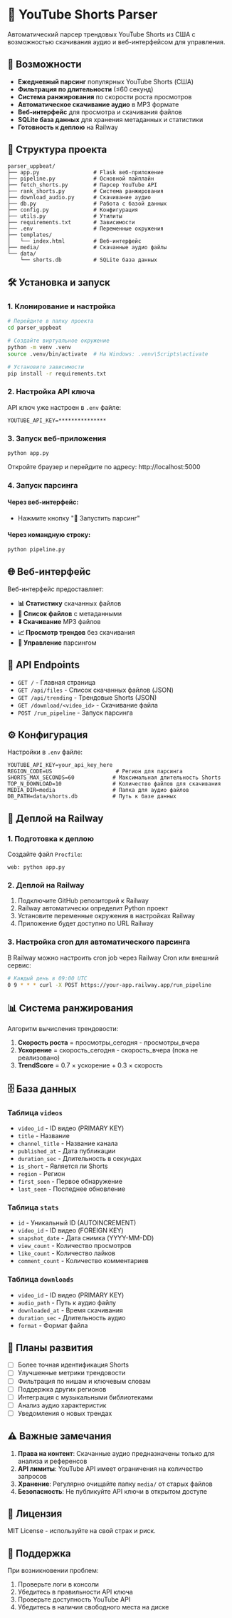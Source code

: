 # 🎵 YouTube Shorts Parser

Автоматический парсер трендовых YouTube Shorts из США с возможностью скачивания аудио и веб-интерфейсом для управления.

## 🚀 Возможности

- **Ежедневный парсинг** популярных YouTube Shorts (США)
- **Фильтрация по длительности** (≤60 секунд)
- **Система ранжирования** по скорости роста просмотров
- **Автоматическое скачивание аудио** в MP3 формате
- **Веб-интерфейс** для просмотра и скачивания файлов
- **SQLite база данных** для хранения метаданных и статистики
- **Готовность к деплою** на Railway

## 📁 Структура проекта

```
parser_uppbeat/
├── app.py                 # Flask веб-приложение
├── pipeline.py            # Основной пайплайн
├── fetch_shorts.py        # Парсер YouTube API
├── rank_shorts.py         # Система ранжирования
├── download_audio.py      # Скачивание аудио
├── db.py                  # Работа с базой данных
├── config.py              # Конфигурация
├── utils.py               # Утилиты
├── requirements.txt       # Зависимости
├── .env                   # Переменные окружения
├── templates/
│   └── index.html         # Веб-интерфейс
├── media/                 # Скачанные аудио файлы
└── data/
    └── shorts.db          # SQLite база данных
```

## 🛠 Установка и запуск

### 1. Клонирование и настройка

```bash
# Перейдите в папку проекта
cd parser_uppbeat

# Создайте виртуальное окружение
python -m venv .venv
source .venv/bin/activate  # На Windows: .venv\Scripts\activate

# Установите зависимости
pip install -r requirements.txt
```

### 2. Настройка API ключа

API ключ уже настроен в `.env` файле:
```
YOUTUBE_API_KEY=***************
```

### 3. Запуск веб-приложения

```bash
python app.py
```

Откройте браузер и перейдите по адресу: http://localhost:5000

### 4. Запуск парсинга

#### Через веб-интерфейс:
- Нажмите кнопку "🔄 Запустить парсинг"

#### Через командную строку:
```bash
python pipeline.py
```

## 🌐 Веб-интерфейс

Веб-интерфейс предоставляет:

- **📊 Статистику** скачанных файлов
- **📁 Список файлов** с метаданными
- **⬇️ Скачивание** MP3 файлов
- **📈 Просмотр трендов** без скачивания
- **🔄 Управление** парсингом

## 🔧 API Endpoints

- `GET /` - Главная страница
- `GET /api/files` - Список скачанных файлов (JSON)
- `GET /api/trending` - Трендовые Shorts (JSON)
- `GET /download/<video_id>` - Скачивание файла
- `POST /run_pipeline` - Запуск парсинга

## ⚙️ Конфигурация

Настройки в `.env` файле:

```env
YOUTUBE_API_KEY=your_api_key_here
REGION_CODE=US                    # Регион для парсинга
SHORTS_MAX_SECONDS=60            # Максимальная длительность Shorts
TOP_N_DOWNLOAD=10                # Количество файлов для скачивания
MEDIA_DIR=media                  # Папка для аудио файлов
DB_PATH=data/shorts.db           # Путь к базе данных
```

## 🚀 Деплой на Railway

### 1. Подготовка к деплою

Создайте файл `Procfile`:
```
web: python app.py
```

### 2. Деплой на Railway

1. Подключите GitHub репозиторий к Railway
2. Railway автоматически определит Python проект
3. Установите переменные окружения в настройках Railway
4. Приложение будет доступно по URL Railway

### 3. Настройка cron для автоматического парсинга

В Railway можно настроить cron job через Railway Cron или внешний сервис:

```bash
# Каждый день в 09:00 UTC
0 9 * * * curl -X POST https://your-app.railway.app/run_pipeline
```

## 📊 Система ранжирования

Алгоритм вычисления трендовости:

1. **Скорость роста** = просмотры_сегодня - просмотры_вчера
2. **Ускорение** = скорость_сегодня - скорость_вчера (пока не реализовано)
3. **TrendScore** = 0.7 × ускорение + 0.3 × скорость

## 🗄 База данных

### Таблица `videos`
- `video_id` - ID видео (PRIMARY KEY)
- `title` - Название
- `channel_title` - Название канала
- `published_at` - Дата публикации
- `duration_sec` - Длительность в секундах
- `is_short` - Является ли Shorts
- `region` - Регион
- `first_seen` - Первое обнаружение
- `last_seen` - Последнее обновление

### Таблица `stats`
- `id` - Уникальный ID (AUTOINCREMENT)
- `video_id` - ID видео (FOREIGN KEY)
- `snapshot_date` - Дата снимка (YYYY-MM-DD)
- `view_count` - Количество просмотров
- `like_count` - Количество лайков
- `comment_count` - Количество комментариев

### Таблица `downloads`
- `video_id` - ID видео (PRIMARY KEY)
- `audio_path` - Путь к аудио файлу
- `downloaded_at` - Время скачивания
- `duration_sec` - Длительность аудио
- `format` - Формат файла

## 🔮 Планы развития

- [ ] Более точная идентификация Shorts
- [ ] Улучшенные метрики трендовости
- [ ] Фильтрация по нишам и ключевым словам
- [ ] Поддержка других регионов
- [ ] Интеграция с музыкальными библиотеками
- [ ] Анализ аудио характеристик
- [ ] Уведомления о новых трендах

## ⚠️ Важные замечания

1. **Права на контент**: Скачанные аудио предназначены только для анализа и референсов
2. **API лимиты**: YouTube API имеет ограничения на количество запросов
3. **Хранение**: Регулярно очищайте папку `media/` от старых файлов
4. **Безопасность**: Не публикуйте API ключи в открытом доступе

## 📝 Лицензия

MIT License - используйте на свой страх и риск.

## 🤝 Поддержка

При возникновении проблем:
1. Проверьте логи в консоли
2. Убедитесь в правильности API ключа
3. Проверьте доступность YouTube API
4. Убедитесь в наличии свободного места на диске
